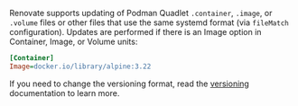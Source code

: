Renovate supports updating of Podman Quadlet `.container`, `.image`, or `.volume` files or other files that use the same systemd format (via `fileMatch` configuration).
Updates are performed if there is an Image option in Container, Image, or Volume units:

```ini
[Container]
Image=docker.io/library/alpine:3.22
```

If you need to change the versioning format, read the [versioning](../../versioning/index.md) documentation to learn more.
